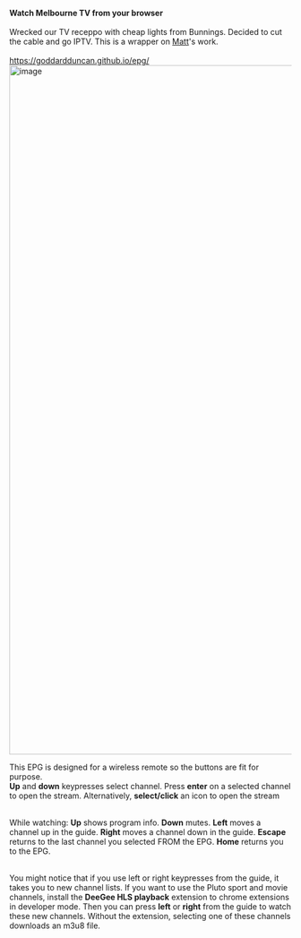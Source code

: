 **Watch Melbourne TV from your browser**<br><br>
Wrecked our TV receppo with cheap lights from Bunnings.  Decided to cut the cable and go IPTV.  This is a wrapper on [Matt](https://www.matthuisman.nz/)'s work.<br><br>
https://goddardduncan.github.io/epg/
<img width="1231" alt="image" src="https://github.com/user-attachments/assets/d158440e-2af8-4960-bb35-bfcc0c4f1981">

This EPG is designed for a wireless remote so the buttons are fit for purpose.<br>
**Up** and **down** keypresses select channel.  Press **enter** on a selected channel to open the stream.  Alternatively, **select/click** an icon to open the stream<br><br>

While watching: **Up** shows program info.  **Down** mutes. **Left** moves a channel up in the guide.  **Right** moves a channel down in the guide.  **Escape** returns to the last channel you selected FROM the EPG.  **Home** returns you to the EPG.<br><br>

You might notice that if you use left or right keypresses from the guide, it takes you to new channel lists.  If you want to use the Pluto sport and movie channels, install the **DeeGee HLS playback** extension to chrome extensions in developer mode.  Then you can press **left** or **right** from the guide to watch these new channels.  Without the extension, selecting one of these channels downloads an m3u8 file.
